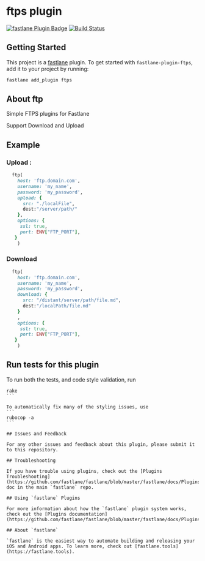 # ftps plugin

[![fastlane Plugin Badge](https://rawcdn.githack.com/fastlane/fastlane/master/fastlane/assets/plugin-badge.svg)](https://rubygems.org/gems/fastlane-plugin-ftp)
[![Build Status](https://travis-ci.org/PoissonBallon/fastlane-ftp-plugin.svg?branch=master)](https://travis-ci.org/PoissonBallon/fastlane-ftp-plugin)

## Getting Started

This project is a [fastlane](https://github.com/fastlane/fastlane) plugin. To get started with `fastlane-plugin-ftps`, add it to your project by running:

```bash
fastlane add_plugin ftps
```

## About ftp

Simple FTPS plugins for Fastlane

Support Download and Upload

## Example

### Upload :

```ruby
  ftp(
    host: 'ftp.domain.com',
    username: 'my_name',
    password: 'my_password',
    upload: {
      src: "./localFile",
      dest:"/server/path/"
    },
    options: {
     ssl: true,
     port: ENV["FTP_PORT"],
   }
    )
```

### Download

```ruby
  ftp(
    host: 'ftp.domain.com',
    username: 'my_name',
    password: 'my_password',
    download: {
      src: "/distant/server/path/file.md",
      dest:"/localPath/file.md"
    }
    ,
    options: {
     ssl: true,
     port: ENV["FTP_PORT"],
   }
    )
```

## Run tests for this plugin

To run both the tests, and code style validation, run

````
rake
```

To automatically fix many of the styling issues, use
```
rubocop -a
```

## Issues and Feedback

For any other issues and feedback about this plugin, please submit it to this repository.

## Troubleshooting

If you have trouble using plugins, check out the [Plugins Troubleshooting](https://github.com/fastlane/fastlane/blob/master/fastlane/docs/PluginsTroubleshooting.md) doc in the main `fastlane` repo.

## Using `fastlane` Plugins

For more information about how the `fastlane` plugin system works, check out the [Plugins documentation](https://github.com/fastlane/fastlane/blob/master/fastlane/docs/Plugins.md).

## About `fastlane`

`fastlane` is the easiest way to automate building and releasing your iOS and Android apps. To learn more, check out [fastlane.tools](https://fastlane.tools).
